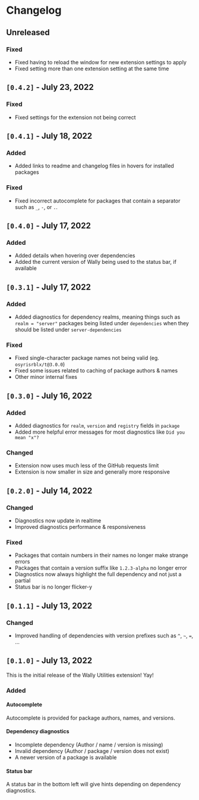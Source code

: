 # Changelog

## Unreleased

### Fixed

- Fixed having to reload the window for new extension settings to apply
- Fixed setting more than one extension setting at the same time

## `[0.4.2]` - July 23, 2022

### Fixed

- Fixed settings for the extension not being correct

## `[0.4.1]` - July 18, 2022

### Added

- Added links to readme and changelog files in hovers for installed packages

### Fixed

- Fixed incorrect autocomplete for packages that contain a separator such as `_`, `-`, or `.`.

## `[0.4.0]` - July 17, 2022

### Added

- Added details when hovering over dependencies
- Added the current version of Wally being used to the status bar, if available

## `[0.3.1]` - July 17, 2022

### Added

- Added diagnostics for dependency realms, meaning things such as `realm = "server"` packages being listed under `dependencies` when they should be listed under `server-dependencies`

### Fixed

- Fixed single-character package names not being valid (eg. `osyrisrblx/t@3.0.0`)
- Fixed some issues related to caching of package authors & names
- Other minor internal fixes

## `[0.3.0]` - July 16, 2022

### Added

- Added diagnostics for `realm`, `version` and `registry` fields in `package`
- Added more helpful error messages for most diagnostics like `Did you mean "x"?`

### Changed

- Extension now uses much less of the GitHub requests limit
- Extension is now smaller in size and generally more responsive

## `[0.2.0]` - July 14, 2022

### Changed

- Diagnostics now update in realtime
- Improved diagnostics performance & responsiveness

### Fixed

- Packages that contain numbers in their names no longer make strange errors
- Packages that contain a version suffix like `1.2.3-alpha` no longer error
- Diagnostics now always highlight the full dependency and not just a partial
- Status bar is no longer flicker-y

## `[0.1.1]` - July 13, 2022

### Changed

- Improved handling of dependencies with version prefixes such as `^`, `~`, `=`, ...

## `[0.1.0]` - July 13, 2022

This is the initial release of the Wally Utilities extension! Yay!

### Added

#### Autocomplete

Autocomplete is provided for package authors, names, and versions.

#### Dependency diagnostics

- Incomplete dependency (Author / name / version is missing)
- Invalid dependency (Author / package / version does not exist)
- A newer version of a package is available

#### Status bar

A status bar in the bottom left will give hints depending on dependency diagnostics.
